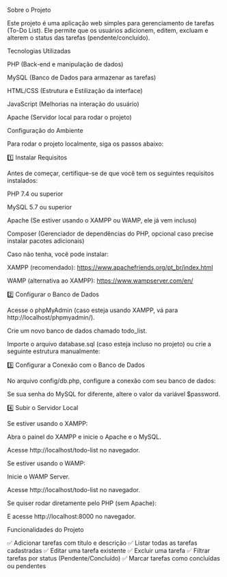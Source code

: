 Sobre o Projeto

Este projeto é uma aplicação web simples para gerenciamento de tarefas (To-Do List). Ele permite que os usuários adicionem, editem, excluam e alterem o status das tarefas (pendente/concluído).

 Tecnologias Utilizadas

PHP (Back-end e manipulação de dados)

MySQL (Banco de Dados para armazenar as tarefas)

HTML/CSS (Estrutura e Estilização da interface)

JavaScript (Melhorias na interação do usuário)

Apache (Servidor local para rodar o projeto)

 Configuração do Ambiente

Para rodar o projeto localmente, siga os passos abaixo:

1️⃣ Instalar Requisitos

Antes de começar, certifique-se de que você tem os seguintes requisitos instalados:

PHP 7.4 ou superior

MySQL 5.7 ou superior

Apache (Se estiver usando o XAMPP ou WAMP, ele já vem incluso)

Composer (Gerenciador de dependências do PHP, opcional caso precise instalar pacotes adicionais)

Caso não tenha, você pode instalar:

XAMPP (recomendado): https://www.apachefriends.org/pt_br/index.html

WAMP (alternativa ao XAMPP): https://www.wampserver.com/en/

2️⃣ Configurar o Banco de Dados

Acesse o phpMyAdmin (caso esteja usando XAMPP, vá para http://localhost/phpmyadmin/).

Crie um novo banco de dados chamado todo_list.

Importe o arquivo database.sql (caso esteja incluso no projeto) ou crie a seguinte estrutura manualmente:

3️⃣ Configurar a Conexão com o Banco de Dados

No arquivo config/db.php, configure a conexão com seu banco de dados:

Se sua senha do MySQL for diferente, altere o valor da variável $password.

4️⃣ Subir o Servidor Local

Se estiver usando o XAMPP:

Abra o painel do XAMPP e inicie o Apache e o MySQL.

Acesse http://localhost/todo-list no navegador.

Se estiver usando o WAMP:

Inicie o WAMP Server.

Acesse http://localhost/todo-list no navegador.

Se quiser rodar diretamente pelo PHP (sem Apache):

E acesse http://localhost:8000 no navegador.

 Funcionalidades do Projeto

✅ Adicionar tarefas com título e descrição
✅ Listar todas as tarefas cadastradas
✅ Editar uma tarefa existente
✅ Excluir uma tarefa
✅ Filtrar tarefas por status (Pendente/Concluído)
✅ Marcar tarefas como concluídas ou pendentes
